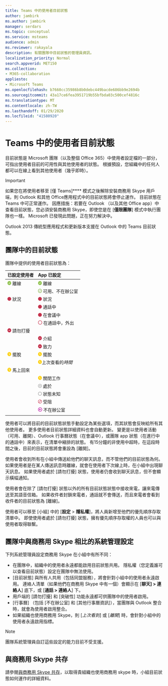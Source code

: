 ```yaml
---
title: Teams 中的使用者目前狀態
author: jambirk
ms.author: jambirk
manager: serdars
ms.topic: conceptual
ms.service: msteams
audience: admin
ms.reviewer: rakayala
description: 有關團隊中目前狀態的管理員資訊。
localization_priority: Normal
search.appverid: MET150
ms.collection:
- M365-collaboration
appliesto:
- Microsoft Teams
ms.openlocfilehash: b7660cc35986b8b0debc449bacde686bb9e2694b
ms.sourcegitcommit: 43a17ce6fea3951719b55bfbda03c500cef4816c
ms.translationtype: MT
ms.contentlocale: zh-TW
ms.lasthandoff: 01/29/2020
ms.locfileid: "41580920"
---
```

# <a name="user-presence-in-teams"></a>Teams 中的使用者目前狀態

目前狀態是 Microsoft 團隊（以及整個 Office 365）中使用者設定檔的一部分，可指出使用者目前的可用性與其他使用者的狀態。 根據預設，您組織中的任何人都可以在線上看到其他使用者（幾乎即時）。

> [!IMPORTANT]
> 如果您在將使用者移至 [僅 Teams]**** 模式之後解除安裝商務用 Skype 用戶端，則 Outlook 和其他 Office應用程式中的目前狀態將會停止運作。 目前狀態在 Teams 中可正常運作。 因應措施：若要在 Outlook （以及其他 Office app）中查看目前狀態，您必須安裝商務用 Skype，即使您是在 [**僅限團隊**] 模式中執行團隊也一樣。 Microsoft 已發現此問題，正在努力解決中。

Outlook 2013 傳統型應用程式和更新版本支援在 Outlook 中的 Teams 目前狀態。

## <a name="presence-states-in-teams"></a>團隊中的目前狀態

團隊中提供的使用者目前狀態為：

|已設定使用者|App 已設定|
|:--- |:---|
| ![穩定綠色核取記號，表示目前狀態為可用](media/Presence_Available.png) 離線|![穩定綠色核取記號，表示目前狀態為可用](media/Presence_Available.png) 離線|
|| ![開啟綠色核取記號，表示有空的 oof](media/Presence_Available_OOF.png) 可用、不在辦公室 |
|  ![實心紅圈，表示忙碌](media/Presence_Busy.png) 狀況 |  ![實心紅圈，表示忙碌](media/Presence_Busy.png) 狀況  |
|| ![實心紅圈，表示通話中的占線](media/Presence_Busy.png) 通話中|
|| ![實心紅圈，表示會議中的忙](media/Presence_Busy.png) 在會議中 |
|| ![開啟紅色圓圈，表示忙碌](media/Presence_Busy_OOF.png) 在通話中，外出|
|  ![紅色圓圈（含白色線條）表示 [請勿打擾]](media/Presence_DND.png) 請勿打擾 ||
|| ![紅色圓圈（含白色線條）表示呈現](media/Presence_DND.png) 介紹|
|| ![紅色圓圈（含白色線條）代表焦點](media/Presence_DND.png) 致力|
| ![黃色時鐘圖示，表示離開](media/Presence_Away.png) 擺脫| ![黃色時鐘圖示，表示離開](media/Presence_Away.png) 擺脫|
|| ![黃色時鐘圖示，表示離開](media/Presence_Away.png)上次查看的*時間*|
|![黃色時鐘圖示，表示離開，立即返回](media/Presence_Away.png) 馬上回來| |
|| ![黃色時鐘圖示，表示 [離開]、[下班中]](media/Presence_Away.png)  關閉工作|
|| ![X 的灰色圓圈表示離線](media/Presence_Offline.png) 處於 |
|| ![開啟灰色圓圈，表示狀態未知](media/Presence_Unknown.png) 狀態未知|
||![以對角線開啟紅色圓圈，表示封鎖](media/Presence_Blocked.png) 受阻 |
|| ![含箭號的紫色圓圈表示不在辦公室](media/Presence_OOF.png) 不在辦公室|
|||
 
使用者可以將目前的目前狀態狀態手動設定為某些選項，而其狀態會反映給所有其他使用者。 更多使用者目前狀態詳細資料也會自動更新。 變更是以使用者活動（可用、離開）、Outlook 行事曆狀態（在會議中），或團隊 app 狀態（在進行中的通話中）來表示，在清單中縮排的狀態。 有15分鐘的非使用中超時，在這段時間之後，目前的目前狀態將會重設為 [離開]。

使用者會收到所有在小組中傳送給他們的聊天訊息，而不管他們的目前狀態為何。 如果使用者是在某人傳送訊息時離線，就會在使用者下次線上時，在小組中出現聊天訊息。 如果使用者處於 [請勿打擾] 狀態，使用者仍會收到聊天訊息，但不會顯示橫幅通知。

使用者會在除了 [請勿打擾] 狀態以外的所有目前狀態狀態中接收來電，讓來電傳送至其語音信箱。 如果收件者封鎖來電者，通話就不會傳送，而且來電者會看到收件者的目前狀態為 [離線]。

使用者可以移至 [小組] 中的 [**設定** > **隱私權**]，將人員新增至他們的優先順序存取清單中。 即使使用者處於 [請勿打擾] 狀態，擁有優先順序存取權的人員也可以與使用者取得聯繫。

## <a name="admin-settings-in-teams-compared-to-skype-for-business"></a>團隊中與商務用 Skype 相比的系統管理設定

下列系統管理員設定商務用 Skype 在小組中有所不同：

- 在團隊中，組織中的使用者永遠都能啟用目前狀態共用。 隱私權（您定義誰可以查看目前狀態）設定在團隊中無法使用。
- [目前狀態] 與所有人共用（包括同盟服務），將會針對小組中的使用者永遠啟用。 連絡人清單（如果他們在商務用 Skype 中有一個）會顯示在 [**聊天] > 連絡人**] 底下，或 [**通話 > 連絡人**] 下。
- 用戶端的 [請勿打擾] 和 [突破性] 功能永遠都可供團隊中的使用者啟用。
- [行事曆] （包括 [不在辦公室] 和 [其他行事曆資訊]），當團隊與 Outlook 整合時，就會為使用者啟用整合。
- 如果組織也使用商務用 Skype，則 [*上次看到*] 或 [*離開*] 時，會針對小組中的使用者永遠啟用指標。

> [!NOTE]
> 團隊系統管理員自訂這些設定的能力目前不受支援。

## <a name="coexistence-with-skype-for-business"></a>與商務用 Skype 共存

請參閱[與商務用 Skype 共存](coexistence-chat-calls-presence.md)，以取得貴組織也使用商務用 skype 時，小組目前狀態如何運作的詳細資料。
